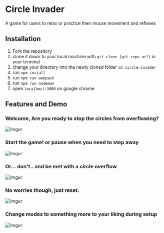 # Circle Invader

A game for users to relax or practice their mouse movement and reflexes

## Installation
  1. Fork the repository
  2. clone it down to your local machine with ```git clone [git repo url]``` in your terminal
  3. change your directory into the newly cloned folder ```cd circle-invader```
  4. run ```npm install```
  5. run ```npm run webpack```
  6. run ```npm run nodemon```
  7. open ```localhost:3000``` on google chrome

## Features and Demo

### Welcome, Are you ready to stop the circles from overflowing?

![Imgur](https://i.imgur.com/2tgcn3U.gif)


### Start the game! or pause when you need to step away

![Imgur](https://i.imgur.com/HaQ5BO5.gif)


### Or... don't.. and be met with a circle overflow

![Imgur](https://i.imgur.com/lZj0C12.gif)


### No worries though, just reset.

![Imgur](https://i.imgur.com/g0jRO2F.gif)


### Change modes to something more to your liking during setup

![Imgur](https://i.imgur.com/fR1lQYG.gif)
